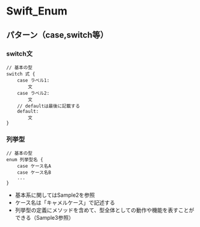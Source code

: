 # Swift_Enum

## パターン（case,switch等）

### switch文
```
// 基本の型
switch 式 {
	case ラベル1:
		文
	case ラベル2:
		文
	// defaultは最後に記載する
	default:
		文
}
```

### 列挙型
```
// 基本の型
enum 列挙型名 {
	case ケース名A
	case ケース名B
	...
}
```
- 基本系に関してはSample2を参照
- ケース名は「キャメルケース」で記述する
- 列挙型の定義にメソッドを含めて、型全体としての動作や機能を表すことができる（Sample3参照）
